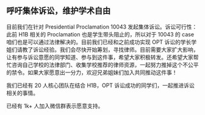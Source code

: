 ## 呼吁集体诉讼，维护学术自由

目前我们在针对 Presidential Proclamation 10043 发起集体诉讼。诉讼可行性：此前 H1B 相关的 Proclamation 也是学生带头阻止的，所以对于 10043 的 case 咱们也是可以通过法律解决的。目前我们已经和之前成功实现 OPT 诉讼的学长学姐们请教了诉讼经验。我们会尽快开始筹划，寻找律师。目前需要大家扩大影响，让有参与诉讼意愿的同学知道、参与到这件事，希望大家积极转发。还希望大家帮忙咨询自己学校的法律部门、收集学校推荐的律师资源，一起努力推掉这个不公平的禁令。如果大家愿意出一分力，欢迎兄弟姐妹们加入共同推动这件事！

我们已经有 20 人核心团队在结合 H1B，OPT 诉讼成功的同学们，一起推进诉讼相关的事情。

已经有 1k+ 人加入微信群表示愿意支持。
